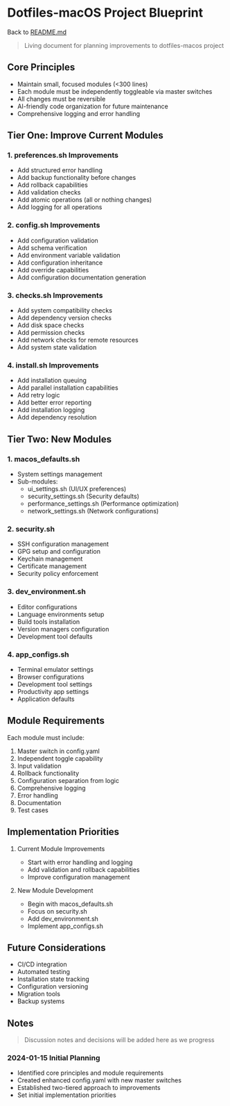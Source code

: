 # Dotfiles-macOS Project Blueprint

Back to [README.md](../README.md)

> Living document for planning improvements to dotfiles-macos project

## Core Principles

- Maintain small, focused modules (<300 lines)
- Each module must be independently toggleable via master switches
- All changes must be reversible
- AI-friendly code organization for future maintenance
- Comprehensive logging and error handling

## Tier One: Improve Current Modules

### 1. preferences.sh Improvements

- Add structured error handling
- Add backup functionality before changes
- Add rollback capabilities
- Add validation checks
- Add atomic operations (all or nothing changes)
- Add logging for all operations

### 2. config.sh Improvements

- Add configuration validation
- Add schema verification
- Add environment variable validation
- Add configuration inheritance
- Add override capabilities
- Add configuration documentation generation

### 3. checks.sh Improvements

- Add system compatibility checks
- Add dependency version checks
- Add disk space checks
- Add permission checks
- Add network checks for remote resources
- Add system state validation

### 4. install.sh Improvements

- Add installation queuing
- Add parallel installation capabilities
- Add retry logic
- Add better error reporting
- Add installation logging
- Add dependency resolution

## Tier Two: New Modules

### 1. macos_defaults.sh

- System settings management
- Sub-modules:
  - ui_settings.sh (UI/UX preferences)
  - security_settings.sh (Security defaults)
  - performance_settings.sh (Performance optimization)
  - network_settings.sh (Network configurations)

### 2. security.sh

- SSH configuration management
- GPG setup and configuration
- Keychain management
- Certificate management
- Security policy enforcement

### 3. dev_environment.sh

- Editor configurations
- Language environments setup
- Build tools installation
- Version managers configuration
- Development tool defaults

### 4. app_configs.sh

- Terminal emulator settings
- Browser configurations
- Development tool settings
- Productivity app settings
- Application defaults

## Module Requirements

Each module must include:

1. Master switch in config.yaml
2. Independent toggle capability
3. Input validation
4. Rollback functionality
5. Configuration separation from logic
6. Comprehensive logging
7. Error handling
8. Documentation
9. Test cases

## Implementation Priorities

1. Current Module Improvements
   - Start with error handling and logging
   - Add validation and rollback capabilities
   - Improve configuration management

2. New Module Development
   - Begin with macos_defaults.sh
   - Focus on security.sh
   - Add dev_environment.sh
   - Implement app_configs.sh

## Future Considerations

- CI/CD integration
- Automated testing
- Installation state tracking
- Configuration versioning
- Migration tools
- Backup systems

## Notes

> Discussion notes and decisions will be added here as we progress

### 2024-01-15 Initial Planning

- Identified core principles and module requirements
- Created enhanced config.yaml with new master switches
- Established two-tiered approach to improvements
- Set initial implementation priorities
